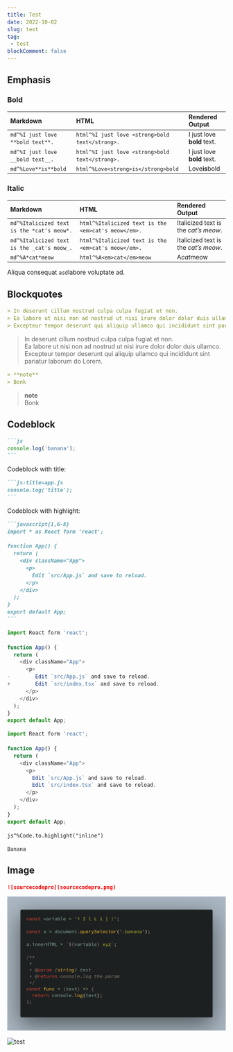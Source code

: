 ```yaml
---
title: Test
date: 2022-10-02
slug: test
tag:
 - test
blockComment: false
---
```


## Emphasis

### Bold

|Markdown |	HTML |	Rendered Output |
|:--|:--|:--|
|`md^%I just love **bold text**.` | `html^%I just love <strong>bold text</strong>.` | I just love **bold** text.|
|`md^%I just love __bold text__.` | `html^%I just love <strong>bold text</strong>.` | I just love __bold__ text.|
|`md^%Love**is**bold` |`html^%Love<strong>is</strong>bold` | Love**is**bold|

### Italic

|Markdown |	HTML |	Rendered Output |
|:--|:--|:--|
|`md^%Italicized text is the *cat's meow*.` | `html^%Italicized text is the <em>cat's meow</em>.` | Italicized text is the *cat’s meow*.|
|`md^%Italicized text is the _cat's meow_.` | `html^%Italicized text is the <em>cat's meow</em>.` | Italicized text is the _cat’s meow_.|
|`md^%A*cat*meow` | `html^%A<em>cat</em>meow` | A*cat*meow|

Aliqua consequat `asd`labore voluptate ad.

## Blockquotes

```markdown
> In deserunt cillum nostrud culpa culpa fugiat et non.  
> Ea labore ut nisi non ad nostrud ut nisi irure dolor dolor duis ullamco.  
> Excepteur tempor deserunt qui aliquip ullamco qui incididunt sint pariatur laborum do Lorem.
```

> In deserunt cillum nostrud culpa culpa fugiat et non.  
> Ea labore ut nisi non ad nostrud ut nisi irure dolor dolor duis ullamco.  
> Excepteur tempor deserunt qui aliquip ullamco qui incididunt sint pariatur laborum do Lorem.

```md
> **note**
> Bonk
```

> **note**  
> Bonk

## Codeblock

~~~markdown
```js
console.log('banana');
```
~~~

Codeblock with title:

~~~markdown:title=markdown.md
```js:title=app.js
console.log('title');
```
~~~

Codeblock with highlight:

~~~markdown
```javascript{1,6-8}
import * as React form 'react';

function App() {
  return (
    <div className="App">
      <p>
        Edit `src/App.js` and save to reload.
      </p>
    </div>
  );
}
export default App;
```
~~~

```javascript {diff, numberLines, 1-3}
import React form 'react';

function App() {
  return (
    <div className="App">
      <p>
-        Edit `src/App.js` and save to reload.
+        Edit `src/index.tsx` and save to reload.
      </p>
    </div>
  );
}
export default App;
```

```javascript {numberLines}
import React form 'react';

function App() {
  return (
    <div className="App">
      <p>
        Edit `src/App.js` and save to reload.
        Edit `src/index.tsx` and save to reload.
      </p>
    </div>
  );
}
export default App;
```

`js^%Code.to.highlight("inline")`

`Banana`

## Image

```markdown
![sourcecodepro](sourcecodepro.png)
```

![sourcecodepro](sourcecodepro.png)

![test](https://velog.velcdn.com/images/bepyan/post/5c38729e-f30e-406f-92e6-de16918f87c0/image.gif)
